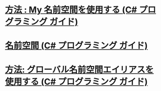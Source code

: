# [方法 : My 名前空間を使用する (C# プログラミング ガイド)](how-to-use-the-my-namespace.md)
# [名前空間 (C# プログラミング ガイド)](index.md)
# [方法: グローバル名前空間エイリアスを使用する (C# プログラミング ガイド)](how-to-use-the-global-namespace-alias.md)
